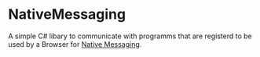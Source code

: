# NativeMessaging
A simple C# libary to communicate with programms that are registerd to be used by a Browser for [Native Messaging](https://developer.mozilla.org/en-US/docs/Mozilla/Add-ons/WebExtensions/Native_messaging).
